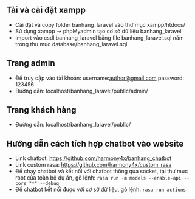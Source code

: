 
## Tải và cài đặt xampp
- Cài đặt và copy folder banhang_laravel vào thư mục xampp/htdocs/
- Sử dụng xampp -> phpMyadmin tạo cơ sở dữ liệu banhang_laravel
- Import vào csdl banhang_laravel bằng file banhang_laravel.sql nằm trong thư mục database/banhang_laravel.sql.

## Trang admin
- Để truy cập vào tài khoản: username:author@gmail.com
                             password: 123456
- Đường dẫn: localhost/banhang_laravel/public/admin/


## Trang khách hàng
- Đường dẫn: localhost/banhang_laravel/public/

## Hướng dẫn cách tích hợp chatbot vào website
- Link chatbot: https://github.com/harmony4x/banhang_chatbot
- Link custom rasa: https://github.com/harmony4x/custom_rasa
- Để chạy chatbot và kết nối với chatbot thông qua socket, tại thư mục root của toàn bộ dự án, gõ lệnh:
    `rasa run -m models --enable-api --cors "*" --debug`
- Để chatbot kết nối được với cơ sở dữ liệu, gõ lệnh: 
     `rasa run actions`
